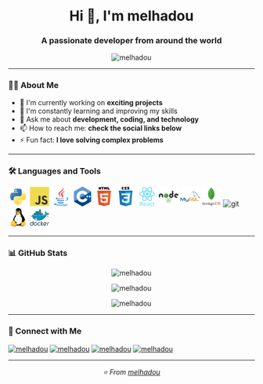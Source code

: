 <h1 align="center">Hi 👋, I'm melhadou</h1>
<h3 align="center">A passionate developer from around the world</h3>

<p align="center">
  <img src="https://komarev.com/ghpvc/?username=melhadou&label=Profile%20views&color=0e75b6&style=flat" alt="melhadou" />
</p>

---

### 👨‍💻 About Me

- 🔭 I'm currently working on **exciting projects**
- 🌱 I'm constantly learning and improving my skills
- 💬 Ask me about **development, coding, and technology**
- 📫 How to reach me: **check the social links below**
- ⚡ Fun fact: **I love solving complex problems**

---

### 🛠️ Languages and Tools

<p align="left">
  <!-- Programming Languages -->
  <img src="https://raw.githubusercontent.com/devicons/devicon/master/icons/python/python-original.svg" alt="python" width="40" height="40"/>
  <img src="https://raw.githubusercontent.com/devicons/devicon/master/icons/javascript/javascript-original.svg" alt="javascript" width="40" height="40"/>
  <img src="https://raw.githubusercontent.com/devicons/devicon/master/icons/java/java-original.svg" alt="java" width="40" height="40"/>
  <img src="https://raw.githubusercontent.com/devicons/devicon/master/icons/cplusplus/cplusplus-original.svg" alt="cplusplus" width="40" height="40"/>
  
  <!-- Frontend -->
  <img src="https://raw.githubusercontent.com/devicons/devicon/master/icons/html5/html5-original-wordmark.svg" alt="html5" width="40" height="40"/>
  <img src="https://raw.githubusercontent.com/devicons/devicon/master/icons/css3/css3-original-wordmark.svg" alt="css3" width="40" height="40"/>
  <img src="https://raw.githubusercontent.com/devicons/devicon/master/icons/react/react-original-wordmark.svg" alt="react" width="40" height="40"/>
  
  <!-- Backend & Databases -->
  <img src="https://raw.githubusercontent.com/devicons/devicon/master/icons/nodejs/nodejs-original-wordmark.svg" alt="nodejs" width="40" height="40"/>
  <img src="https://raw.githubusercontent.com/devicons/devicon/master/icons/mysql/mysql-original-wordmark.svg" alt="mysql" width="40" height="40"/>
  <img src="https://raw.githubusercontent.com/devicons/devicon/master/icons/mongodb/mongodb-original-wordmark.svg" alt="mongodb" width="40" height="40"/>
  
  <!-- Tools -->
  <img src="https://www.vectorlogo.zone/logos/git-scm/git-scm-icon.svg" alt="git" width="40" height="40"/>
  <img src="https://raw.githubusercontent.com/devicons/devicon/master/icons/linux/linux-original.svg" alt="linux" width="40" height="40"/>
  <img src="https://raw.githubusercontent.com/devicons/devicon/master/icons/docker/docker-original-wordmark.svg" alt="docker" width="40" height="40"/>
</p>

---

### 📊 GitHub Stats

<p align="center">
  <img src="https://github-readme-stats.vercel.app/api?username=melhadou&show_icons=true&locale=en&theme=gruvbox" alt="melhadou" />
</p>

<p align="center">
  <img src="https://github-readme-stats.vercel.app/api/top-langs?username=melhadou&show_icons=true&locale=en&layout=compact&theme=gruvbox" alt="melhadou" />
</p>

<p align="center">
  <img src="https://github-readme-streak-stats.herokuapp.com/?user=melhadou&theme=gruvbox" alt="melhadou" />
</p>

---

### 🤝 Connect with Me

<p align="left">
  <a href="https://twitter.com/melhadou" target="blank"><img align="center" src="https://raw.githubusercontent.com/rahuldkjain/github-profile-readme-generator/master/src/images/icons/Social/twitter.svg" alt="melhadou" height="30" width="40" /></a>
  <a href="https://linkedin.com/in/melhadou" target="blank"><img align="center" src="https://raw.githubusercontent.com/rahuldkjain/github-profile-readme-generator/master/src/images/icons/Social/linked-in-alt.svg" alt="melhadou" height="30" width="40" /></a>
  <a href="https://stackoverflow.com/users/melhadou" target="blank"><img align="center" src="https://raw.githubusercontent.com/rahuldkjain/github-profile-readme-generator/master/src/images/icons/Social/stack-overflow.svg" alt="melhadou" height="30" width="40" /></a>
  <a href="https://instagram.com/melhadou" target="blank"><img align="center" src="https://raw.githubusercontent.com/rahuldkjain/github-profile-readme-generator/master/src/images/icons/Social/instagram.svg" alt="melhadou" height="30" width="40" /></a>
</p>

---

<p align="center">
  <i>⭐️ From <a href="https://github.com/melhadou">melhadou</a></i>
</p>
